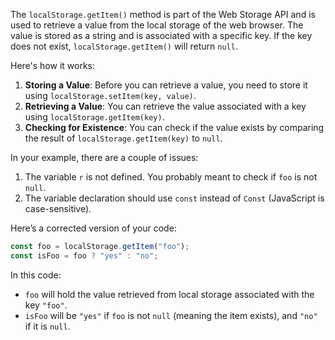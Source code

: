 The `localStorage.getItem()` method is part of the Web Storage API and is used to retrieve a value from the local storage of the web browser. The value is stored as a string and is associated with a specific key. If the key does not exist, `localStorage.getItem()` will return `null`.

Here's how it works:

1. **Storing a Value**: Before you can retrieve a value, you need to store it using `localStorage.setItem(key, value)`.
2. **Retrieving a Value**: You can retrieve the value associated with a key using `localStorage.getItem(key)`.
3. **Checking for Existence**: You can check if the value exists by comparing the result of `localStorage.getItem(key)` to `null`.

In your example, there are a couple of issues:

1. The variable `r` is not defined. You probably meant to check if `foo` is not `null`.
2. The variable declaration should use `const` instead of `Const` (JavaScript is case-sensitive).

Here’s a corrected version of your code:

```javascript
const foo = localStorage.getItem("foo");
const isFoo = foo ? "yes" : "no";
```

In this code:

- `foo` will hold the value retrieved from local storage associated with the key `"foo"`.
- `isFoo` will be `"yes"` if `foo` is not `null` (meaning the item exists), and `"no"` if it is `null`.